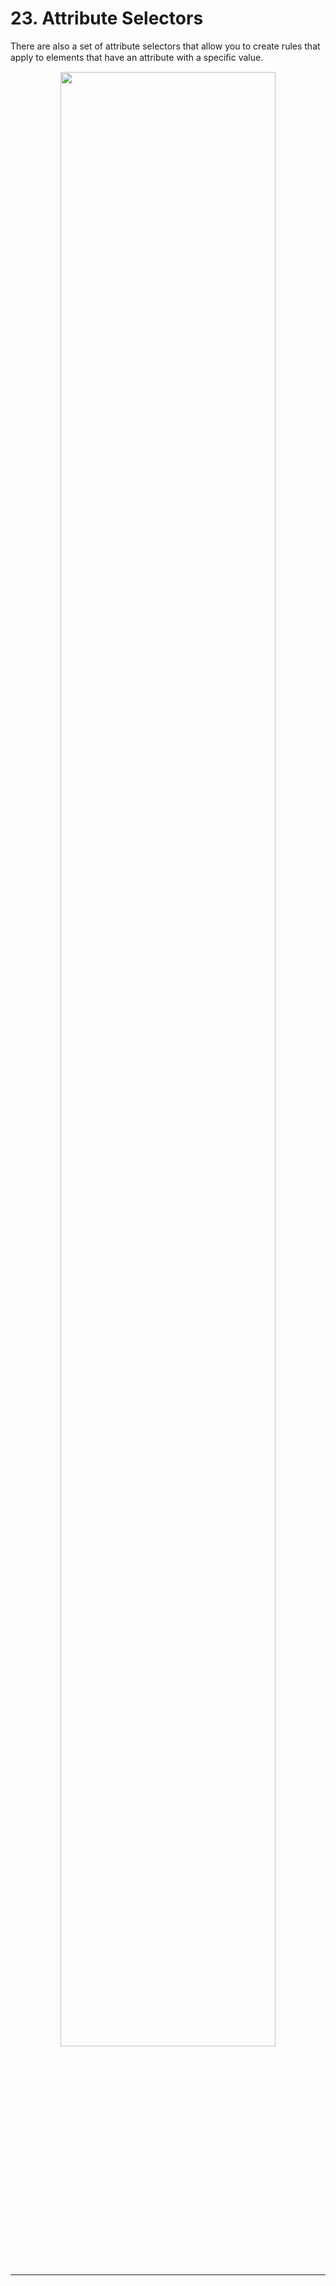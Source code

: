 # 23. Attribute Selectors

There are also a set of attribute selectors that allow you to create rules that apply to elements that have an attribute with a speciﬁc value.
<figure align="center">
<img src="Attribute Selectors.png" width ="90%" />
<figcaption>  </figcaption>
</figure>

----
